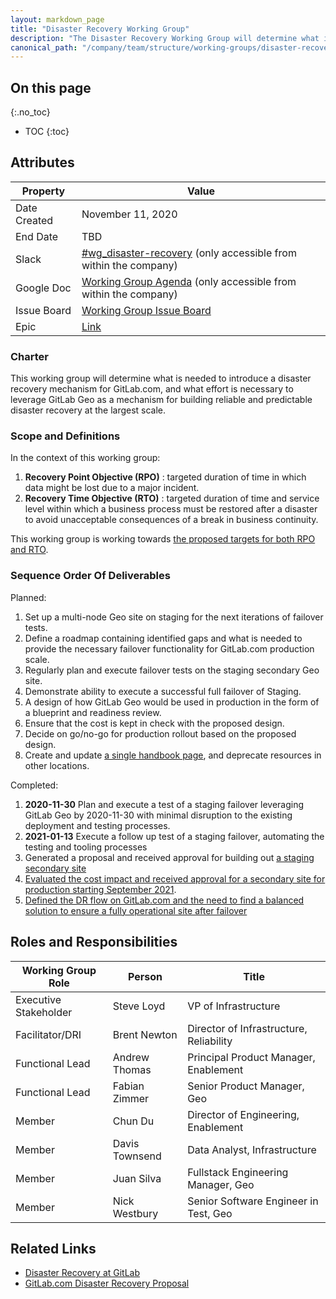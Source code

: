 ```yaml
---
layout: markdown_page
title: "Disaster Recovery Working Group"
description: "The Disaster Recovery Working Group will determine what is needed to introduce a disaster recovery mechanism for GitLab.com."
canonical_path: "/company/team/structure/working-groups/disaster-recovery/"
---
```


## On this page
{:.no_toc}

- TOC
{:toc}

## Attributes

| Property        | Value            |
|-----------------|------------------|
| Date Created    | November 11, 2020 |
| End Date        | TBD              |
| Slack           | [#wg_disaster-recovery](https://gitlab.slack.com/archives/C01D6Q0DHAL) (only accessible from within the company) |
| Google Doc      | [Working Group Agenda](https://docs.google.com/document/d/1FOvwdwV7ncxTurctPFYYRSNLL1qFqCkSifdY_MiL5DY/edit) (only accessible from within the company) |
| Issue Board     | [Working Group Issue Board](https://gitlab.com/gitlab-com/gl-infra/infrastructure/-/boards/2230578?label_name[]=wg-disaster-recovery)  |
| Epic            | [Link](https://gitlab.com/groups/gitlab-com/gl-infra/-/epics/371) |

### Charter

This working group will determine what is needed to introduce a disaster recovery mechanism for GitLab.com, and what effort is necessary to leverage GitLab Geo as a mechanism for building reliable and predictable disaster recovery at the largest scale.

### Scope and Definitions

In the context of this working group:

1. **Recovery Point Objective (RPO)** : targeted duration of time in which data might be lost due to a major incident.
1. **Recovery Time Objective (RTO)** : targeted duration of time and service level within which a business process must be restored
after a disaster to avoid unacceptable consequences of a break in business continuity.

This working group is working towards [the proposed targets for both RPO and RTO](/handbook/engineering/infrastructure/product-management/proposals/disaster-recovery/#proposal).

### Sequence Order Of Deliverables

Planned:

1. Set up a multi-node Geo site on staging for the next iterations of failover tests.
1. Define a roadmap containing identified gaps and what is needed to provide the necessary failover functionality for GitLab.com production scale.
1. Regularly plan and execute failover tests on the staging secondary Geo site.
1. Demonstrate ability to execute a successful full failover of Staging.
1. A design of how GitLab Geo would be used in production in the form of a blueprint and readiness review.
1. Ensure that the cost is kept in check with the proposed design.
1. Decide on go/no-go for production rollout based on the proposed design.
1. Create and update [a single handbook page](/handbook/engineering/infrastructure/production/architecture/disaster-recovery.html), and deprecate resources in other locations.

Completed:

1. **2020-11-30** Plan and execute a test of a staging failover leveraging GitLab Geo by 2020-11-30 with minimal disruption to the existing deployment and testing processes.
1. **2021-01-13** Execute a follow up test of a staging failover, automating the testing and tooling processes
1. Generated a proposal and received approval for building out [a staging secondary site](https://gitlab.com/gitlab-com/gl-infra/infrastructure/-/issues/12088#note_462334229)
1. [Evaluated the cost impact and received approval for a secondary site for production starting September 2021](https://gitlab.com/gitlab-com/gl-infra/mstaff/-/issues/34).
1. [Defined the DR flow on GitLab.com and the need to find a balanced solution to ensure a fully operational site after failover](https://gitlab.com/gitlab-com/gl-infra/infrastructure/-/issues/12642)

## Roles and Responsibilities

| Working Group Role                       | Person                           | Title                                                           |
|------------------------------------------|----------------------------------|-----------------------------------------------------------------|
| Executive Stakeholder                    | Steve Loyd                       | VP of Infrastructure                                            |
| Facilitator/DRI                          | Brent Newton                     | Director of Infrastructure, Reliability                         |
| Functional Lead                          | Andrew Thomas                    | Principal Product Manager, Enablement                           |
| Functional Lead                          | Fabian Zimmer                    | Senior Product Manager, Geo                                     |
| Member                                   | Chun Du                          | Director of Engineering, Enablement                             |
| Member                                   | Davis Townsend                   | Data Analyst, Infrastructure                                    |
| Member                                   | Juan Silva                       | Fullstack Engineering Manager, Geo                              |
| Member                                   | Nick Westbury                    | Senior Software Engineer in Test, Geo                           |

## Related Links

- [Disaster Recovery at GitLab](https://gitlab.com/gitlab-com/gl-infra/readiness/-/blob/master/library/disaster-recovery/index.md)
- [GitLab.com Disaster Recovery Proposal](/handbook/engineering/infrastructure/product-management/proposals/disaster-recovery/index.html)
